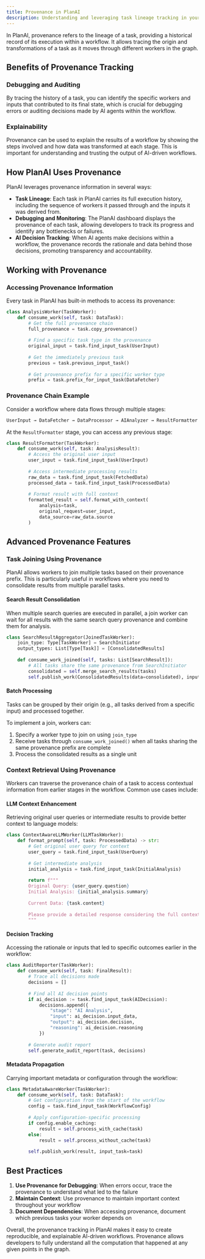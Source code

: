 ```yaml
---
title: Provenance in PlanAI
description: Understanding and leveraging task lineage tracking in your workflows
---
```


In PlanAI, provenance refers to the lineage of a task, providing a historical record of its execution within a workflow. It allows tracing the origin and transformations of a task as it moves through different workers in the graph.

## Benefits of Provenance Tracking

### Debugging and Auditing
By tracing the history of a task, you can identify the specific workers and inputs that contributed to its final state, which is crucial for debugging errors or auditing decisions made by AI agents within the workflow.

### Explainability
Provenance can be used to explain the results of a workflow by showing the steps involved and how data was transformed at each stage. This is important for understanding and trusting the output of AI-driven workflows.

## How PlanAI Uses Provenance

PlanAI leverages provenance information in several ways:

- **Task Lineage**: Each task in PlanAI carries its full execution history, including the sequence of workers it passed through and the inputs it was derived from.
- **Debugging and Monitoring**: The PlanAI dashboard displays the provenance of each task, allowing developers to track its progress and identify any bottlenecks or failures.
- **AI Decision Tracking**: When AI agents make decisions within a workflow, the provenance records the rationale and data behind those decisions, promoting transparency and accountability.

## Working with Provenance

### Accessing Provenance Information

Every task in PlanAI has built-in methods to access its provenance:

```python
class AnalysisWorker(TaskWorker):
    def consume_work(self, task: DataTask):
        # Get the full provenance chain
        full_provenance = task.copy_provenance()
        
        # Find a specific task type in the provenance
        original_input = task.find_input_task(UserInput)
        
        # Get the immediately previous task
        previous = task.previous_input_task()
        
        # Get provenance prefix for a specific worker type
        prefix = task.prefix_for_input_task(DataFetcher)
```

### Provenance Chain Example

Consider a workflow where data flows through multiple stages:

```python
UserInput → DataFetcher → DataProcessor → AIAnalyzer → ResultFormatter
```

At the `ResultFormatter` stage, you can access any previous stage:

```python
class ResultFormatter(TaskWorker):
    def consume_work(self, task: AnalysisResult):
        # Access the original user input
        user_input = task.find_input_task(UserInput)
        
        # Access intermediate processing results
        raw_data = task.find_input_task(FetchedData)
        processed_data = task.find_input_task(ProcessedData)
        
        # Format result with full context
        formatted_result = self.format_with_context(
            analysis=task,
            original_request=user_input,
            data_source=raw_data.source
        )
```

## Advanced Provenance Features

### Task Joining Using Provenance

PlanAI allows workers to join multiple tasks based on their provenance prefix. This is particularly useful in workflows where you need to consolidate results from multiple parallel tasks.

#### Search Result Consolidation
When multiple search queries are executed in parallel, a join worker can wait for all results with the same search query provenance and combine them for analysis.

```python
class SearchResultAggregator(JoinedTaskWorker):
    join_type: Type[TaskWorker] = SearchInitiator
    output_types: List[Type[Task]] = [ConsolidatedResults]
    
    def consume_work_joined(self, tasks: List[SearchResult]):
        # All tasks share the same provenance from SearchInitiator
        consolidated = self.merge_search_results(tasks)
        self.publish_work(ConsolidatedResults(data=consolidated), input_task=task)
```

#### Batch Processing
Tasks can be grouped by their origin (e.g., all tasks derived from a specific input) and processed together.

To implement a join, workers can:

1. Specify a worker type to join on using `join_type`
2. Receive tasks through `consume_work_joined()` when all tasks sharing the same provenance prefix are complete
3. Process the consolidated results as a single unit

### Context Retrieval Using Provenance

Workers can traverse the provenance chain of a task to access contextual information from earlier stages in the workflow. Common use cases include:

#### LLM Context Enhancement
Retrieving original user queries or intermediate results to provide better context to language models:

```python
class ContextAwareLLMWorker(LLMTaskWorker):
    def format_prompt(self, task: ProcessedData) -> str:
        # Get original user query for context
        user_query = task.find_input_task(UserQuery)
        
        # Get intermediate analysis
        initial_analysis = task.find_input_task(InitialAnalysis)
        
        return f"""
        Original Query: {user_query.question}
        Initial Analysis: {initial_analysis.summary}
        
        Current Data: {task.content}
        
        Please provide a detailed response considering the full context.
        """
```

#### Decision Tracking
Accessing the rationale or inputs that led to specific outcomes earlier in the workflow:

```python
class AuditReporter(TaskWorker):
    def consume_work(self, task: FinalResult):
        # Trace all decisions made
        decisions = []
        
        # Find all AI decision points
        if ai_decision := task.find_input_task(AIDecision):
            decisions.append({
                "stage": "AI Analysis",
                "input": ai_decision.input_data,
                "output": ai_decision.decision,
                "reasoning": ai_decision.reasoning
            })
        
        # Generate audit report
        self.generate_audit_report(task, decisions)
```

#### Metadata Propagation
Carrying important metadata or configuration through the workflow:

```python
class MetadataAwareWorker(TaskWorker):
    def consume_work(self, task: DataTask):
        # Get configuration from the start of the workflow
        config = task.find_input_task(WorkflowConfig)
        
        # Apply configuration-specific processing
        if config.enable_caching:
            result = self.process_with_cache(task)
        else:
            result = self.process_without_cache(task)
        
        self.publish_work(result, input_task=task)
```

## Best Practices

1. **Use Provenance for Debugging**: When errors occur, trace the provenance to understand what led to the failure
2. **Maintain Context**: Use provenance to maintain important context throughout your workflow
3. **Document Dependencies**: When accessing provenance, document which previous tasks your worker depends on

Overall, the provenance tracking in PlanAI makes it easy to create reproducible, and explainable AI-driven workflows. Provenance allows developers to fully understand all the computation that happened at any given points in the graph.